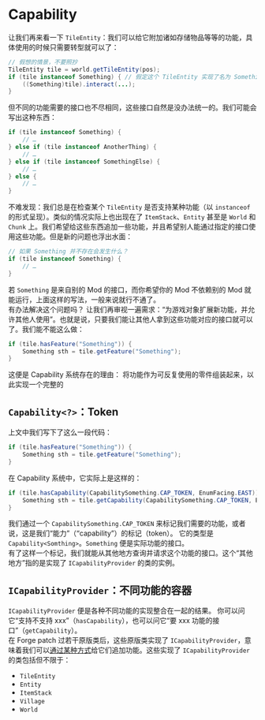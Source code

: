 # Capability

让我们再来看一下 `TileEntity`：我们可以给它附加诸如存储物品等等的功能，具体使用的时候只需要转型就可以了：

```java
// 假想的情景，不要照抄
TileEntity tile = world.getTileEntity(pos);
if (tile instanceof Something) { // 假定这个 TileEntity 实现了名为 Something 的接口
    ((Something)tile).interact(...);
}
```

但不同的功能需要的接口也不尽相同，这些接口自然是没办法统一的。我们可能会写出这种东西：

```java
if (tile instanceof Something) {
    // …
} else if (tile instanceof AnotherThing) {
    // …
} else if (tile instanceof SomethingElse) {
    // …
} else {
    // …
}
```

不难发现：我们总是在检查某个 `TileEntity` 是否支持某种功能（以 `instanceof` 的形式呈现）。类似的情况实际上也出现在了 `ItemStack`、`Entity` 甚至是 `World` 和 `Chunk` 上。我们希望给这些东西追加一些功能，并且希望别人能通过指定的接口使用这些功能。但是新的问题也浮出水面：

```java
// 如果 Something 并不存在会发生什么？
if (tile instanceof Something) {
    // …
}
```

若 `Something` 是来自别的 Mod 的接口，而你希望你的 Mod 不依赖别的 Mod 就能运行，上面这样的写法，一般来说就行不通了。  
有办法解决这个问题吗？
让我们再审视一遍需求：“为游戏对象扩展新功能，并允许其他人使用”。也就是说，只要我们能让其他人拿到这些功能对应的接口就可以了。我们能不能这么做：

```java
if (tile.hasFeature("Something")) {
    Something sth = tile.getFeature("Something");
}
```

这便是 Capability 系统存在的理由：
将功能作为可反复使用的零件组装起来，以此实现一个完整的

## `Capability<?>`：Token

上文中我们写下了这么一段代码：

```java
if (tile.hasFeature("Something")) {
    Something sth = tile.getFeature("Something");
}
```

在 Capability 系统中，它实际上是这样的：

```java
if (tile.hasCapability(CapabilitySomething.CAP_TOKEN, EnumFacing.EAST)) {
    Something sth = tile.getCapability(CapabilitySomething.CAP_TOKEN, EnumFacing.EAST);
}
```

我们通过一个 `CapabilitySomething.CAP_TOKEN` 来标记我们需要的功能，或者说，这是我们“能力”（“capability”）的标记（token）。
它的类型是 `Capability<Somthing>`。`Something` 便是实际功能的接口。  
有了这样一个标记，我们就能从其他地方查询并请求这个功能的接口。这个“其他地方”指的是实现了 `ICapabilityProvider` 的类的实例。

## `ICapabilityProvider`：不同功能的容器

`ICapabilityProvider` 便是各种不同功能的实现整合在一起的结果。
你可以问它“支持不支持 xxx”（`hasCapability`），也可以问它“要 xxx 功能的接口”（`getCapability`）。  
在 Forge patch 过若干原版类后，这些原版类实现了 `ICapabilityProvider`，意味着我们可以[通过某种方式](attach-cap.md)给它们追加功能。这些实现了 `ICapabilityProvider` 的类包括但不限于：

  - `TileEntity`
  - `Entity`
  - `ItemStack`
  - `Village`
  - `World`
